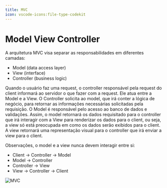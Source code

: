 ```yaml
---
title: MVC
icon: vscode-icons:file-type-codekit
---
```


# Model View Controller

A arquitetura MVC visa separar as responsabilidades em diferentes camadas:
- Model (data access layer)
- View (interface)
- Controller (business logic)

Quando o usuário faz uma request, o controller responsável pela request do client informará ao servidor o que fazer com a request. Ele atua entre a Model e a View. O Controller solicita ao model, que irá conter a lógica de negócio, para retornar as informações necessárias solicitadas pela requisição. O Model é responsável pelo acesso ao banco de dados e validações. Assim, o model retornará os dados requisitado para o controller que irá interagir com a View para renderizar os dados para o client, ou seja, a view só está preocupada em como os dados serão exibidos para o client. A view retornará uma representação visual para o controller que irá enviar a view para o client.

Observações, o model e a view nunca devem interagir entre si:
- Client -> Controller -> Model
- Model -> Controller
- Controller -> View
- View -> Controller -> Client

  
![MVC](The-Spring-MVC-architecture-as-depicted-in-16.png)

